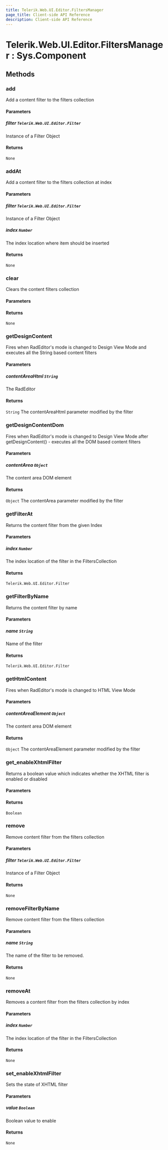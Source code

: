 ```yaml
---
title: Telerik.Web.UI.Editor.FiltersManager
page_title: Client-side API Reference
description: Client-side API Reference
---
```


# Telerik.Web.UI.Editor.FiltersManager : Sys.Component 

## Methods

### add

Add a content filter to the filters collection

#### Parameters

##### filter `Telerik.Web.UI.Editor.Filter`

Instance of a Filter Object

#### Returns

`None` 

### addAt

Add a content filter to the filters collection at index

#### Parameters

##### filter `Telerik.Web.UI.Editor.Filter`

Instance of a Filter Object

##### index `Number`

The index location where item should be inserted

#### Returns

`None` 

### clear

Clears the content filters collection

#### Parameters

#### Returns

`None` 

### getDesignContent

Fires when RadEditor's mode is changed to Design View Mode and executes all the String based content filters

#### Parameters

##### contentAreaHtml `String`

The RadEditor

#### Returns

`String` The contentAreaHtml parameter modified by the filter

###  getDesignContentDom

Fires when RadEditor's mode is changed to Design View Mode after getDesignContent() - executes all the DOM based content filters

#### Parameters

##### contentArea `Object`

The content area DOM element

#### Returns

`Object` The contentArea parameter modified by the filter

### getFilterAt

Returns the content filter from the given Index

#### Parameters

##### index `Number`

The index location of the filter in the FiltersCollection

#### Returns

`Telerik.Web.UI.Editor.Filter` 

### getFilterByName

Returns the content filter by name

#### Parameters

##### name `String`

Name of the filter

#### Returns

`Telerik.Web.UI.Editor.Filter` 

### getHtmlContent

Fires when RadEditor's mode is changed to HTML View Mode

#### Parameters

##### contentAreaElement `Object`

The content area DOM element

#### Returns

`Object` The contentAreaElement parameter modified by the filter

### get_enableXhtmlFilter

Returns a boolean value which indicates whether the XHTML filter is enabled or disabled

#### Parameters

#### Returns

`Boolean` 

### remove

Remove content filter from the filters collection

#### Parameters

##### filter `Telerik.Web.UI.Editor.Filter`

Instance of a Filter Object

#### Returns

`None` 

### removeFilterByName

Remove content filter from the filters collection

#### Parameters

##### name `String`

The name of the filter to be removed.

#### Returns

`None` 

### removeAt

Removes a content filter from the filters collection by index

#### Parameters

##### index `Number`

The index location of the filter in the FiltersCollection

#### Returns

`None` 

### set_enableXhtmlFilter

Sets the state of XHTML filter

#### Parameters

##### value `Boolean`

Boolean value to enable

#### Returns

`None` 


